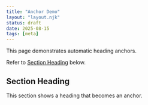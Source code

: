 ```yaml
---
title: "Anchor Demo"
layout: "layout.njk"
status: draft
date: 2025-08-15
tags: [meta]
---
```


This page demonstrates automatic heading anchors.

Refer to [Section Heading](#section-heading) below.

## Section Heading

This section shows a heading that becomes an anchor.
